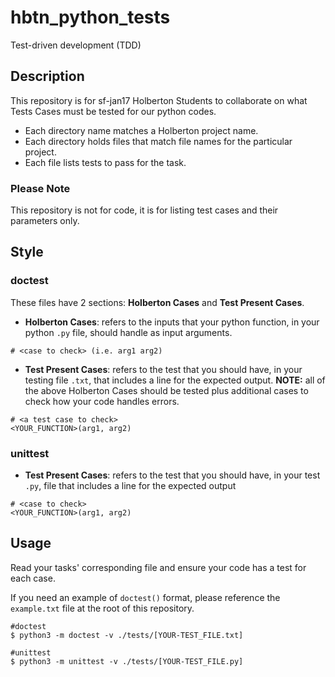 # hbtn_python_tests
Test-driven development (TDD)

## Description
This repository is for sf-jan17 Holberton Students to collaborate on what Tests
Cases must be tested for our python codes.

* Each directory name matches a Holberton project name.
* Each directory holds files that match file names for the particular project.
* Each file lists tests to pass for the task.

### Please Note
This repository is not for code, it is for listing test cases and their
parameters only.

## Style

### doctest

These files have 2 sections: __Holberton Cases__ and __Test Present Cases__.

* __Holberton Cases__: refers to the inputs that your python function, in your
python `.py` file, should handle as input arguments.

```
# <case to check> (i.e. arg1 arg2)
```

* __Test Present Cases__: refers to the test that you should have, in your
testing file `.txt`, that includes a line for the expected output.  __NOTE:__
all of the above Holberton Cases should be tested plus additional cases to check
how your code handles errors.

```
# <a test case to check>
<YOUR_FUNCTION>(arg1, arg2)
```

### unittest

* __Test Present Cases__: refers to the test that you should have, in your test
`.py`, file that includes a line for the expected output

```
# <case to check>
<YOUR_FUNCTION>(arg1, arg2)
```

## Usage
Read your tasks' corresponding file and ensure your code has a test for each
case.

If you need an example of `doctest()` format, please reference the `example.txt`
file at the root of this repository.
```
#doctest
$ python3 -m doctest -v ./tests/[YOUR-TEST_FILE.txt]

#unittest
$ python3 -m unittest -v ./tests/[YOUR-TEST_FILE.py]
```